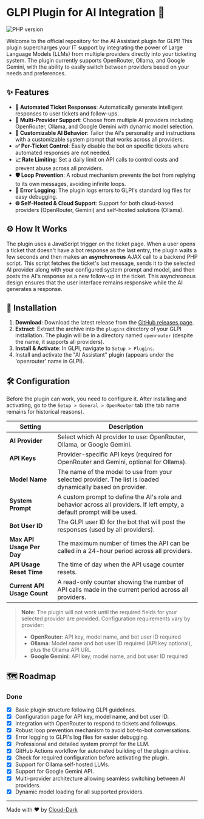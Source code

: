 # GLPI Plugin for AI Integration 🤖

![PHP version](https://img.shields.io/badge/PHP-%3E%3D8.2-8892BF.svg)

Welcome to the official repository for the AI Assistant plugin for GLPI! This plugin supercharges your IT support by integrating the power of Large Language Models (LLMs) from multiple providers directly into your ticketing system. The plugin currently supports OpenRouter, Ollama, and Google Gemini, with the ability to easily switch between providers based on your needs and preferences.

## ✨ Features

-   **🧠 Automated Ticket Responses**: Automatically generate intelligent responses to user tickets and follow-ups.
-   **🚀 Multi-Provider Support**: Choose from multiple AI providers including OpenRouter, Ollama, and Google Gemini with dynamic model selection.
-   **🔧 Customizable AI Behavior**: Tailor the AI's personality and instructions with a customizable system prompt that works across all providers.
-   **✅ Per-Ticket Control**: Easily disable the bot on specific tickets where automated responses are not needed.
-   **📈 Rate Limiting**: Set a daily limit on API calls to control costs and prevent abuse across all providers.
-   **🛡️ Loop Prevention**: A robust mechanism prevents the bot from replying to its own messages, avoiding infinite loops.
-   **📝 Error Logging**: The plugin logs errors to GLPI's standard log files for easy debugging.
-   **🌐 Self-Hosted & Cloud Support**: Support for both cloud-based providers (OpenRouter, Gemini) and self-hosted solutions (Ollama).

## ⚙️ How It Works

The plugin uses a JavaScript trigger on the ticket page. When a user opens a ticket that doesn't have a bot response as the last entry, the plugin waits a few seconds and then makes an **asynchronous** AJAX call to a backend PHP script. This script fetches the ticket's last message, sends it to the selected AI provider along with your configured system prompt and model, and then posts the AI's response as a new follow-up in the ticket. This asynchronous design ensures that the user interface remains responsive while the AI generates a response.

## 💾 Installation

1.  **Download**: Download the latest release from the [GitHub releases page](https://github.com/Cloud-Dark/glpiai/releases).
2.  **Extract**: Extract the archive into the `plugins` directory of your GLPI installation. The plugin will be in a directory named `openrouter` (despite the name, it supports all providers).
3.  **Install & Activate**: In GLPI, navigate to `Setup > Plugins`.
4.  Install and activate the "AI Assistant" plugin (appears under the 'openrouter' name in GLPI).

## 🛠️ Configuration

Before the plugin can work, you need to configure it. After installing and activating, go to the `Setup > General > OpenRouter` tab (the tab name remains for historical reasons).

| Setting                    | Description                                                                                                |
| -------------------------- | ---------------------------------------------------------------------------------------------------------- |
| **AI Provider**            | Select which AI provider to use: OpenRouter, Ollama, or Google Gemini.                                     |
| **API Keys**               | Provider-specific API keys (required for OpenRouter and Gemini, optional for Ollama).                       |
| **Model Name**             | The name of the model to use from your selected provider. The list is loaded dynamically based on provider. |
| **System Prompt**          | A custom prompt to define the AI's role and behavior across all providers. If left empty, a default prompt will be used. |
| **Bot User ID**            | The GLPI user ID for the bot that will post the responses (used by all providers).                         |
| **Max API Usage Per Day**  | The maximum number of times the API can be called in a 24-hour period across all providers.                |
| **API Usage Reset Time**   | The time of day when the API usage counter resets.                                                         |
| **Current API Usage Count**| A read-only counter showing the number of API calls made in the current period across all providers.       |

> **Note**: The plugin will not work until the required fields for your selected provider are provided. Configuration requirements vary by provider:
> - **OpenRouter**: API key, model name, and bot user ID required
> - **Ollama**: Model name and bot user ID required (API key optional), plus the Ollama API URL
> - **Google Gemini**: API key, model name, and bot user ID required

## 🗺️ Roadmap

### Done
-   [x] Basic plugin structure following GLPI guidelines.
-   [x] Configuration page for API key, model name, and bot user ID.
-   [x] Integration with OpenRouter to respond to tickets and followups.
-   [x] Robust loop prevention mechanism to avoid bot-to-bot conversations.
-   [x] Error logging to GLPI's log files for easier debugging.
-   [x] Professional and detailed system prompt for the LLM.
-   [x] GitHub Actions workflow for automated building of the plugin archive.
-   [x] Check for required configuration before activating the plugin.
-   [x] Support for Ollama self-hosted LLMs.
-   [x] Support for Google Gemini API.
-   [x] Multi-provider architecture allowing seamless switching between AI providers.
-   [x] Dynamic model loading for all supported providers.

---

Made with ❤️ by [Cloud-Dark](https://github.com/Cloud-Dark)
